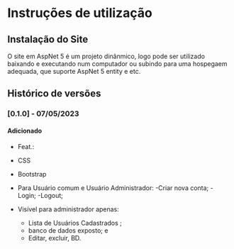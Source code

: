 # Instruções de utilização

## Instalação do Site

O site em AspNet 5 é um projeto dinânmico, logo pode ser utilizado baixando e executando num computador ou subindo para uma hospegaem adequada, que suporte AspNet 5 entity e etc.

## Histórico de versões

### [0.1.0] - 07/05/2023
#### Adicionado
- Feat.:

- CSS
- Bootstrap

- Para Usuário comum e Usuário Administrador:
  -Criar nova conta;
  -Login;
  -Logout;

- Visível para administrador apenas:
  - Lista de Usuários Cadastrados ;
  - banco de dados exposto; e
  - Editar, excluir, BD.
